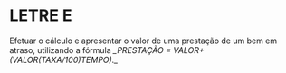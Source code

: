 # LETRE E
Efetuar o cálculo e apresentar o valor de uma prestação de um bem em atraso, utilizando a fórmula **_PRESTAÇÃO = VALOR+(VALOR*(TAXA/100)*TEMPO)._**
